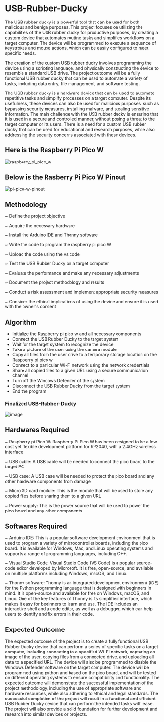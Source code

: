 # USB-Rubber-Ducky




The USB rubber ducky is a powerful tool that can be used for both malicious and benign purposes. This project focuses on utilizing the capabilities of the USB rubber ducky for productive purposes, by creating a custom device that automates routine tasks and simplifies workflows on a target computer. The device will be programmed to execute a sequence of keystrokes and mouse actions, which can be easily configured to meet specific needs. 

The creation of the custom USB rubber ducky involves programming the device using a scripting language, and physically constructing the device to resemble a standard USB drive. The project outcome will be a fully functional USB rubber ducky that can be used to automate a variety of tasks, including data entry, file management, and software testing.




The USB rubber ducky is a hardware device that can be used to automate repetitive tasks and simplify processes on a target computer. Despite its usefulness, these devices can also be used for malicious purposes, such as bypassing security measures, installing malware, and stealing sensitive information.
The main challenge with the USB rubber ducky is ensuring that it is used in a secure and controlled manner, without posing a threat to the target computer or its users. There is a need for a custom USB rubber ducky that can be used for educational and research purposes, while also addressing the security concerns associated with these devices.




## Here is the Raspberry Pi Pico W 

![raspberry_pi_pico_w](https://github.com/Vaibhav1730/USB-Rubber-Ducky/assets/116676361/17a0a619-b9e0-42ac-b235-4ac7484f72d5)

## Below is the Rasberry Pi Pico W Pinout

![pi-pico-w-pinout](https://github.com/Vaibhav1730/USB-Rubber-Ducky/assets/116676361/89a68042-315e-4d66-8ffc-9ff23a5ab13d)


## Methodology

~	Define the project objective

~ Acquire the necessary hardware

~ Install the Arduino IDE and Thonny software

~ Write the code to program the raspberry pi pico W

~ Upload the code using the vs code

~ Test the USB Rubber Ducky on a target computer

~ Evaluate the performance and make any necessary adjustments

~ Document the project methodology and results

~ Conduct a risk assessment and implement appropriate security measures

~ Consider the ethical implications of using the device and ensure it is used with the owner's consent


## Algorithm

+ Initialize the Raspberry pi pico w and all necessary components
+ Connect the USB Rubber Ducky to the target system
+ Wait for the target system to recognize the device
+ Take a picture of the user using the camera module
+ Copy all files from the user drive to a temporary storage location on the Raspberry pi pico w
+ Connect to a particular Wi-Fi network using the network credentials
+ Share all copied files to a given URL using a secure communication channel
+ Turn off the Windows Defender of the system
+ Disconnect the USB Rubber Ducky from the target system
+ End the program

### Finalized USB-Rubber-Ducky

![image](https://github.com/Vaibhav1730/USB-Rubber-Ducky/assets/116676361/a5fca3d9-f595-48bd-bba5-c924f78a7d3a)

## Hardwares Required

~ Raspberry pi Pico W: Raspberry Pi Pico W has been designed to be a low cost yet flexible development platform for RP2040, with a 2.4GHz wireless interface

~ USB cable: A USB cable will be needed to connect the pico board to the target PC

~ USB case: A USB case will be needed to protect the pico board and any other hardware components from damage

~ Micro SD card module: This is the module that will be used to store any copied files before sharing them to a given URL

~ Power supply: This is the power source that will be used to power the pico board and any other components

## Softwares Required

~ Arduino IDE: This is a popular software development environment that is used to program a variety of microcontroller boards, including the pico board. It is available for Windows, Mac, and Linux operating systems and supports a range of programming languages, including C++.

~ Visual Studio Code: Visual Studio Code (VS Code) is a popular source-code editor developed by Microsoft. It is free, open-source, and available on multiple platforms including Windows, macOS, and Linux.

~ Thonny software: Thonny is an integrated development environment (IDE) for the Python programming language that is designed with beginners in mind. It is open-source and available for free on Windows, macOS, and Linux. One of the key features of Thonny is its simplified interface, which makes it easy for beginners to learn and use. The IDE includes an interactive shell and a code editor, as well as a debugger, which can help users to identify and fix errors in their code.

## Expected Outcome

The expected outcome of the project is to create a fully functional USB Rubber Ducky device that can perform a series of specific tasks on a target computer, including connecting to a specified Wi-Fi network, capturing an image of the user, copying files from a connected drive, and uploading all data to a specified URL. The device will also be programmed to disable the Windows Defender software on the target computer.
The device will be programmed using python and based on the pico board, and will be tested on different operating systems to ensure compatibility and functionality. The expected outcome will demonstrate the successful implementation of the project methodology, including the use of appropriate software and hardware resources, while also adhering to ethical and legal standards.
The successful completion of the project will result in a functional and efficient USB Rubber Ducky device that can perform the intended tasks with ease. The project will also provide a solid foundation for further development and research into similar devices or projects.









